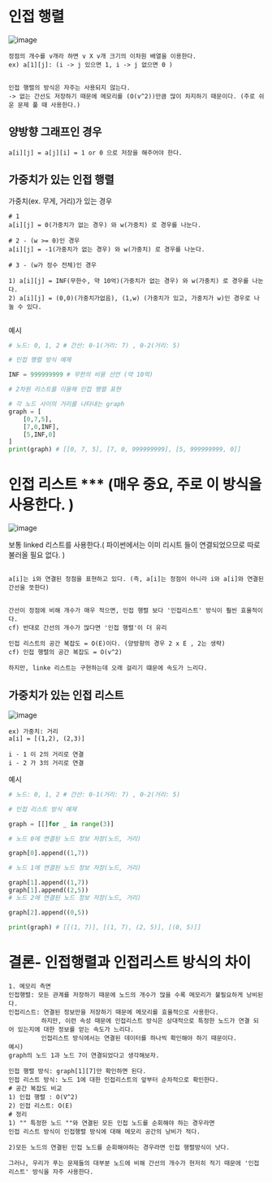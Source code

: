 # 인접 행렬
![image](https://user-images.githubusercontent.com/87055456/138038927-ca8c148d-4098-4440-a14c-406fe6a6a622.png)

```
정점의 개수를 v개라 하면 v X v개 크기의 이차원 배열을 이용한다.
ex) a[1][j]: (i -> j 있으면 1, i -> j 없으면 0 )


인접 행렬의 방식은 자주는 사용되지 않는다.
-> 없는 간선도 저장하기 때문에 메모리를 (O(v^2))만큼 많이 차지하기 때문이다. (주로 쉬운 문제 풀 때 사용한다.)
```
## 양방향 그래프인 경우
```
a[i][j] = a[j][i] = 1 or 0 으로 저장을 해주어야 한다.

```
## 가중치가 있는 인접 행렬

가중치(ex. 무게, 거리)가 있는 경우
```
# 1 
a[i][j] = 0(가중치가 없는 경우) 와 w(가중치) 로 경우를 나눈다.

# 2 - (w >= 0)인 경우
a[i][j] = -1(가중치가 없는 경우) 와 w(가중치) 로 경우를 나눈다.

# 3 - (w가 정수 전체)인 경우

1) a[i][j] = INF(무한수, 약 10억)(가중치가 없는 경우) 와 w(가중치) 로 경우를 나눈다.
2) a[i][j] = (0,0)(가중치가없음), (1,w) (가중치가 있고, 가중치가 w)인 경우로 나눌 수 있다. 


```
예시
``` python
# 노드: 0, 1, 2 # 간선: 0-1(거리: 7) , 0-2(거리: 5)

# 인접 행렬 방식 예제

INF = 999999999 # 무한의 비용 선언 (약 10억)

# 2차원 리스트를 이용해 인접 행렬 표현

# 각 노드 사이의 거리를 나타내는 graph
graph = [
    [0,7,5],
    [7,0,INF],
    [5,INF,0]
]
print(graph) # [[0, 7, 5], [7, 0, 999999999], [5, 999999999, 0]]
```
# 인접 리스트 *** (매우 중요, 주로 이 방식을 사용한다. )
![image](https://user-images.githubusercontent.com/87055456/138040807-65cf16b2-8a39-4668-be24-945d0711f430.png)

보통 linked 리스트를 사용한다.( 파이썬에서는 이미 리시트 들이 연결되었으므로 따로 불러올 필요 없다. )
```

a[i]는 i와 연결된 정점을 표현하고 있다. (즉, a[i]는 정점이 아니라 i와 a[i]와 연결된 간선을 뜻한다)


간선이 정점에 비해 개수가 매우 적으면, 인접 행렬 보다 '인접리스트' 방식이 훨씬 효율적이다.
cf) 반대로 간선의 개수가 많다면 '인접 행렬'이 더 유리

인접 리스트의 공간 복잡도 = O(E)이다. (양방향의 경우 2 x E , 2는 생략)
cf) 인접 행렬의 공간 복잡도 = O(v^2)

하지만, linke 리스트는 구현하는데 오래 걸리기 떄문에 속도가 느리다. 

```
## 가중치가 있는 인접 리스트
![image](https://user-images.githubusercontent.com/87055456/138041629-a4500950-8cf5-4667-ae3a-4ca57937f35f.png)

```
ex) 가중치: 거리 
a[i] = [(1,2), (2,3)]

i - 1 이 2의 거리로 연결
i - 2 가 3의 거리로 연결 
```
예시

``` python
# 노드: 0, 1, 2 # 간선: 0-1(거리: 7) , 0-2(거리: 5)

# 인접 리스트 방식 예제

graph = [[]for _ in range(3)]

# 노드 0에 연결된 노드 정보 저장(노드, 거리)

graph[0].append((1,7))

# 노드 1에 연결된 노드 정보 저장(노드, 거리)

graph[1].append((1,7))
graph[1].append((2,5))
# 노드 2에 연결된 노드 정보 저장(노드, 거리)

graph[2].append((0,5))

print(graph) # [[(1, 7)], [(1, 7), (2, 5)], [(0, 5)]]

```
# 결론- 인접행렬과 인접리스트 방식의 차이

```
1. 메모리 측면
인접행렬: 모든 관계를 저장하기 때문에 노드의 개수가 많을 수록 메모리가 불필요하게 낭비된다.
인접리스트: 연결된 정보만을 저장하기 때문에 메모리를 효율적으로 사용한다. 
         하지만, 이런 속성 때문에 인접리스트 방식은 상대적으로 특정한 노드가 연결 되어 있는지에 대한 정보를 얻는 속도가 느리다.
         인접리스트 방식에서는 연결된 데이터를 하나씩 확인해야 하기 때문이다.
예시)
graph의 노드 1과 노드 7이 연결되었다고 생각해보자.

인접 행렬 방식: graph[1][7]만 확인하면 된다.
인접 리스트 방식: 노드 1에 대한 인접리스트의 앞부터 순차적으로 확인한다.
# 공간 복잡도 비교
1) 인접 행렬 : O(V^2)
2) 인접 리스트: O(E)
# 정리
1) "" 특정한 노드 ""와 연결된 모든 인접 노드를 순회해야 하는 경우라면
인접 리스트 방식이 인접행렬 방식에 대해 메모리 공간의 낭비가 적다.

2)모든 노드의 연결된 인접 노드를 순회해야하는 경우라면 인접 행렬방식이 낫다.

그러나, 우리가 푸는 문제들의 대부분 노드에 비해 간선의 개수가 현저히 적기 때문에 '인접 리스트' 방식을 자주 사용한다.
```
